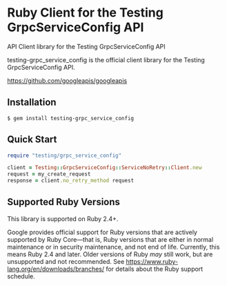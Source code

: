 # Ruby Client for the Testing GrpcServiceConfig API

API Client library for the Testing GrpcServiceConfig API

testing-grpc_service_config is the official client library for the Testing GrpcServiceConfig API.

https://github.com/googleapis/googleapis

## Installation

```
$ gem install testing-grpc_service_config
```

## Quick Start

```ruby
require "testing/grpc_service_config"

client = Testing::GrpcServiceConfig::ServiceNoRetry::Client.new
request = my_create_request
response = client.no_retry_method request
```

## Supported Ruby Versions

This library is supported on Ruby 2.4+.

Google provides official support for Ruby versions that are actively supported
by Ruby Core—that is, Ruby versions that are either in normal maintenance or
in security maintenance, and not end of life. Currently, this means Ruby 2.4
and later. Older versions of Ruby _may_ still work, but are unsupported and not
recommended. See https://www.ruby-lang.org/en/downloads/branches/ for details
about the Ruby support schedule.
